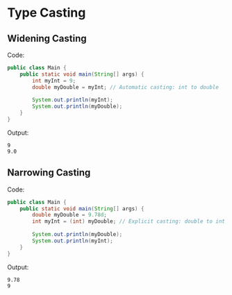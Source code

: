 # Type Casting

## Widening Casting

Code:

```java
public class Main {
    public static void main(String[] args) {
        int myInt = 9;
        double myDouble = myInt; // Automatic casting: int to double
    
        System.out.println(myInt);
        System.out.println(myDouble);
    }
}
```

Output:

```text
9
9.0
```

## Narrowing Casting

Code:

```java
public class Main {
    public static void main(String[] args) {
        double myDouble = 9.78d;
        int myInt = (int) myDouble; // Explicit casting: double to int
    
        System.out.println(myDouble);
        System.out.println(myInt);
    }
}
```

Output:

```text
9.78
9
```